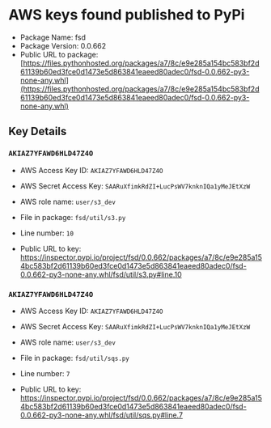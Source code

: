 # AWS keys found published to PyPi

* Package Name: fsd
* Package Version: 0.0.662
* Public URL to package: [https://files.pythonhosted.org/packages/a7/8c/e9e285a154bc583bf2d61139b60ed3fce0d1473e5d863841eaeed80adec0/fsd-0.0.662-py3-none-any.whl](https://files.pythonhosted.org/packages/a7/8c/e9e285a154bc583bf2d61139b60ed3fce0d1473e5d863841eaeed80adec0/fsd-0.0.662-py3-none-any.whl)

## Key Details

### `AKIAZ7YFAWD6HLD47Z4O`

* AWS Access Key ID: `AKIAZ7YFAWD6HLD47Z4O`
* AWS Secret Access Key: `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` 
* AWS role name: `user/s3_dev`
* File in package: `fsd/util/s3.py`
* Line number: `10`

* Public URL to key: https://inspector.pypi.io/project/fsd/0.0.662/packages/a7/8c/e9e285a154bc583bf2d61139b60ed3fce0d1473e5d863841eaeed80adec0/fsd-0.0.662-py3-none-any.whl/fsd/util/s3.py#line.10



### `AKIAZ7YFAWD6HLD47Z4O`

* AWS Access Key ID: `AKIAZ7YFAWD6HLD47Z4O`
* AWS Secret Access Key: `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` 
* AWS role name: `user/s3_dev`
* File in package: `fsd/util/sqs.py`
* Line number: `7`

* Public URL to key: https://inspector.pypi.io/project/fsd/0.0.662/packages/a7/8c/e9e285a154bc583bf2d61139b60ed3fce0d1473e5d863841eaeed80adec0/fsd-0.0.662-py3-none-any.whl/fsd/util/sqs.py#line.7


